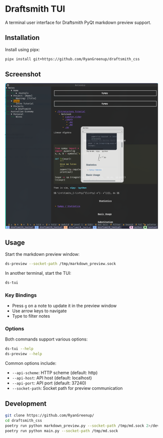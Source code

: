 # Draftsmith TUI

A terminal user interface for Draftsmith PyQt markdown preview support.

## Installation

Install using pipx:

```bash
pipx install git+https://github.com/RyanGreenup/draftsmith_css
```

## Screenshot

![Screenshot](./assets/screenshot.png)

## Usage

Start the markdown preview window:

```bash
ds-preview --socket-path /tmp/markdown_preview.sock
```

In another terminal, start the TUI:

```bash
ds-tui
```

### Key Bindings

- Press `g` on a note to update it in the preview window
- Use arrow keys to navigate
- Type to filter notes

### Options

Both commands support various options:

```bash
ds-tui --help
ds-preview --help
```

Common options include:
- `--api-scheme`: HTTP scheme (default: http)
- `--api-host`: API host (default: localhost)
- `--api-port`: API port (default: 37240)
- `--socket-path`: Socket path for preview communication


## Development

```bash
git clone https://github.com/RyanGreenup/
cd draftsmith_css
poetry run python markdown_preview.py --socket-path /tmp/md.sock 2>/dev/null & disown
poetry run python main.py --socket-path /tmp/md.sock
```

